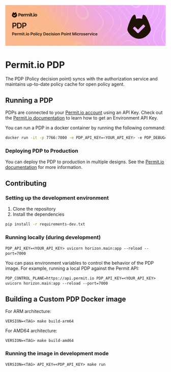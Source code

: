 ![PDP.png](imgs/PDP.png)
# Permit.io PDP
The PDP (Policy decision point) syncs with the authorization service and maintains up-to-date policy cache for open policy agent.

## Running a PDP
PDPs are connected to your [Permit.io account](https://docs.permit.io/quickstart) using an API Key.
Check out the [Permit.io documentation](https://docs.permit.io/manage-your-account/projects-and-env#fetching-and-rotating-the-api-key) to learn how to get an Environment API Key.

You can run a PDP in a docker container by running the following command:
```bash
docker run -it -p 7766:7000 -e PDP_API_KEY=<YOUR_API_KEY> -e PDP_DEBUG=True permitio/pdp-v2:latest
```

### Deploying PDP to Production
You can deploy the PDP to production in multiple designs. See the [Permit.io documentation](https://docs.permit.io/concepts/pdp/overview) for more information.

## Contributing

### Setting up the development environment
1. Clone the repository
2. Install the dependencies
```bash
pip install -r requirements-dev.txt
```

### Running locally (during development)
```
PDP_API_KEY=<YOUR_API_KEY> uvicorn horizon.main:app --reload --port=7000
```

You can pass environment variables to control the behavior of the PDP image.
For example, running a local PDP against the Permit API:
```
PDP_CONTROL_PLANE=https://api.permit.io PDP_API_KEY=<YOUR_API_KEY> uvicorn horizon.main:app --reload --port=7000
```

## Building a Custom PDP Docker image
For ARM architecture:
```
VERSION=<TAG> make build-arm64
```
For AMD64 architecture:
```
VERSION=<TAG> make build-amd64
```

### Running the image in development mode
```
VERSION=<TAG> API_KEY=<PDP_API_KEY> make run
```
